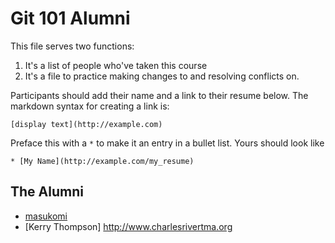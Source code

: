 # Git 101 Alumni

This file serves two functions: 

1. It's a list of people who've taken this course
2. It's a file to practice making changes to and resolving conflicts on. 

Participants should add their name and a link to their resume below. The
markdown syntax for creating a link is: 

	[display text](http://example.com)

Preface this with a `*` to make it an entry in a bullet list. Yours should look
like 

	* [My Name](http://example.com/my_resume)

## The Alumni

* [masukomi](http://www.masukomi.org/resume/kay_rhodes_resume.html)
* [Kerry Thompson] http://www.charlesrivertma.org